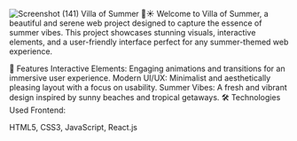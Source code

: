 ![Screenshot (141)](https://github.com/user-attachments/assets/3c2fa615-bca5-4d95-b384-d449cf12e31e)
Villa of Summer 🌴☀️
Welcome to Villa of Summer, a beautiful and serene web project designed to capture the essence of summer vibes. This project showcases stunning visuals, interactive elements, and a user-friendly interface perfect for any summer-themed web experience.

🌟 Features
Interactive Elements: Engaging animations and transitions for an immersive user experience.
Modern UI/UX: Minimalist and aesthetically pleasing layout with a focus on usability.
Summer Vibes: A fresh and vibrant design inspired by sunny beaches and tropical getaways.
🛠️ Technologies Used
Frontend:

HTML5,
CSS3,
JavaScript,
React.js
